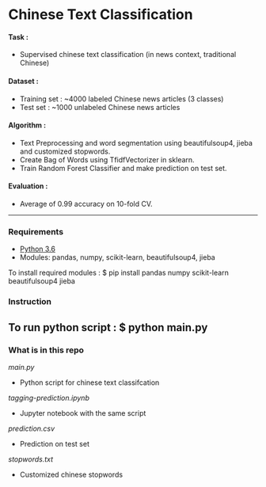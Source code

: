 # Chinese Text Classification

#### Task : 
* Supervised chinese text classification (in news context, traditional Chinese) 

#### Dataset : 
* Training set : ~4000 labeled Chinese news articles (3 classes)
* Test set : ~1000 unlabeled Chinese news articles

#### Algorithm :
* Text Preprocessing and word segmentation using beautifulsoup4, jieba and customized stopwords.
* Create Bag of Words using TfidfVectorizer in sklearn.
* Train Random Forest Classifier and make prediction on test set.

#### Evaluation :
* Average of 0.99 accuracy on 10-fold CV.

---
### Requirements
* [Python 3.6](https://www.python.org/downloads/)
* Modules: pandas, numpy, scikit-learn, beautifulsoup4, jieba 

To install required modules :
$ pip install pandas numpy scikit-learn beautifulsoup4 jieba

### Instruction 
To run python script :
$ python main.py
---
### What is in this repo

*main.py*
* Python script for chinese text classifcation

*tagging-prediction.ipynb*
* Jupyter notebook with the same script

*prediction.csv*
* Prediction on test set

*stopwords.txt*
* Customized chinese stopwords



